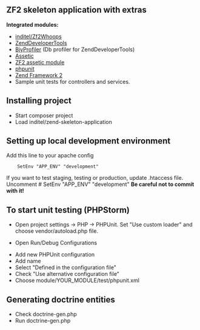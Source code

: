 ZF2 skeleton application with extras
----------------------------------------

**Integrated modules:**
* [inditel/Zf2Whoops](https://github.com/inditel/zf2-whoops)
* [ZendDeveloperTools](https://github.com/zendframework/ZendDeveloperTools)
* [BjyProfiler](https://github.com/bjyoungblood/BjyProfiler) (Db profiler for ZendDeveloperTools)
* [Assetic](https://github.com/kriswallsmith/assetic)
* [ZF2 assetic module](https://github.com/widmogrod/zf2-assetic-module)
* [phpunit](http://phpunit.de/)
* [Zend Framework 2](http://framework.zend.com/)
* Sample unit tests for controllers and services.


Installing project
----------------------------------------

* Start composer project
* Load inditel/zend-skeleton-application


Setting up local development environment
----------------------------------------

Add this line to your apache config

        SetEnv "APP_ENV" "development"

If you want to test staging, testing or production, update .htaccess file.
Uncomment
        # SetEnv "APP_ENV" "development"
**Be careful not to commit with it!**


To start unit testing (PHPStorm)
--------------------------------

* Open project settings -> PHP -> PHPUnit.
Set "Use custom loader" and choose vendor/autoload.php file.

* Open Run/Debug Configurations
 - Add new PHPUnit configuration
 - Add name
 - Select "Defined in the configuration file"
 - Check "Use alternative configuration file"
 - Choose module/YOUR_MODULE/test/phpunit.xml


Generating doctrine entities
----------------------------

* Check doctrine-gen.php
* Run doctrine-gen.php